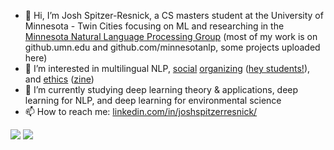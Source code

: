 - 👋 Hi, I’m Josh Spitzer-Resnick, a CS masters student at the University of Minnesota - Twin Cities focusing on ML and researching in the [Minnesota Natural Language Processing Group](https://github.com/minnesotanlp) (most of my work is on github.umn.edu and github.com/minnesotanlp, some projects uploaded here)
- 👀 I’m interested in multilingual NLP, [social](https://notechforice.com/) [organizing](https://www.notechforapartheid.com/) ([hey students!](https://www.notechforapartheid.com/students/)), and [ethics](https://foundation.mozilla.org/en/initiatives/great-tech-great-responsibility/) ([zine](https://foundation.mozilla.org/documents/58/Mozilla_Zine.pdf))
- 🌱 I’m currently studying deep learning theory & applications, deep learning for NLP, and deep learning for environmental science
- 📫 How to reach me: [linkedin.com/in/joshspitzerresnick/](https://www.linkedin.com/in/joshspitzerresnick)

![](https://komarev.com/ghpvc/?username=joshspitzerresnick&color=blueviolet)
![](https://hit.yhype.me/github/profile?user_id=19559740)

<!---
joshspitzerresnick/joshspitzerresnick is a ✨ special ✨ repository because its `README.md` (this file) appears on your GitHub profile.
You can click the Preview link to take a look at your changes.
--->
